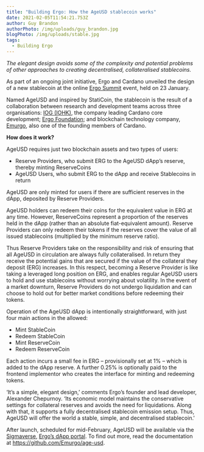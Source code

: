 ```yaml
---
title: "Building Ergo: How the AgeUSD stablecoin works"
date: 2021-02-05T11:54:21.753Z
author: Guy Brandon
authorPhoto: /img/uploads/guy_brandon.jpg
blogPhoto: /img/uploads/stable.jpg
tags:
  - Building Ergo
---
```

<!--StartFragment-->

*The elegant design avoids some of the complexity and potential problems of other approaches to creating decentralised, collateralised stablecoins.*

As part of an ongoing joint initiative, Ergo and Cardano unveiled the design of a new stablecoin at the online [Ergo Summit](https://ergosummit.org/) event, held on 23 January.

Named AgeUSD and inspired by StatiCoin, the stablecoin is the result of a collaboration between research and development teams across three organisations: [IOG (IOHK)](https://iohk.io/en/), the company leading Cardano core development; [Ergo Foundation](https://ergoplatform.org/en/foundation/); and blockchain technology company, [Emurgo](https://emurgo.io/), also one of the founding members of Cardano.

**How does it work?**

AgeUSD requires just two blockchain assets and two types of users:

* Reserve Providers, who submit ERG to the AgeUSD dApp’s reserve, thereby minting ReserveCoins
* AgeUSD Users, who submit ERG to the dApp and receive Stablecoins in return

AgeUSD are only minted for users if there are sufficient reserves in the dApp, deposited by Reserve Providers.

AgeUSD holders can redeem their coins for the equivalent value in ERG at any time. However, ReserveCoins represent a proportion of the reserves held in the dApp (rather than an absolute fiat-equivalent amount). Reserve Providers can only redeem their tokens if the reserves cover the value of all issued stablecoins (multiplied by the minimum reserve ratio).

Thus Reserve Providers take on the responsibility and risk of ensuring that all AgeUSD in circulation are always fully collateralised. In return they receive the potential gains that are secured if the value of the collateral they deposit (ERG) increases. In this respect, becoming a Reserve Provider is like taking a leveraged long position on ERG, and enables regular AgeUSD users to hold and use stablecoins without worrying about volatility. In the event of a market downturn, Reserve Providers do not undergo liquidation and can choose to hold out for better market conditions before redeeming their tokens.

Operation of the AgeUSD dApp is intentionally straightforward, with just four main actions in the allowed:

* Mint StableCoin
* Redeem StableCoin
* Mint ReserveCoin
* Redeem ReserveCoin

Each action incurs a small fee in ERG – provisionally set at 1% – which is added to the dApp reserve. A further 0.25% is optionally paid to the frontend implementor who creates the interface for minting and redeeming tokens.

‘It’s a simple, elegant design,’ comments Ergo’s founder and lead developer, Alexander Chepurnoy. ‘Its economic model maintains the conservative settings for collateral reserves and avoids the need for liquidations. Along with that, it supports a fully decentralised stablecoin emission setup. Thus, AgeUSD will offer the world a stable, simple, and decentralised stablecoin.'

After launch, scheduled for mid-February, AgeUSD will be available via the [Sigmaverse](https://sigmaverse.io/), [Ergo’s dApp portal](https://ergoplatform.org/en/blog/2020-12-27-introducing-the-sigmaverse/). To find out more, read the documentation at <https://github.com/Emurgo/age-usd>.

<!--EndFragment-->
